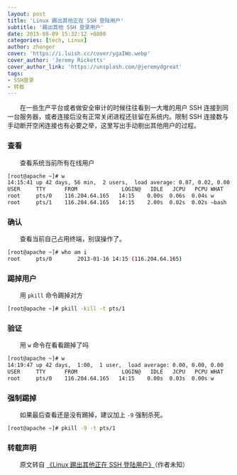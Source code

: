 ```yaml
---
layout: post
title: 'Linux 踢出其他正在 SSH 登陆用户'
subtitle: '踢出其他 SSH 登录用户'
date: 2015-08-09 15:32:12 +0800
categories: [tech, Linux]
author: zhonger
cover: 'https://i.luish.cc/cover/ygaIWo.webp'
cover_author: 'Jeremy Ricketts'
cover_author_link: 'https://unsplash.com/@jeremydgreat'
tags: 
- SSH登录 
- 转载
---
```


&emsp;&emsp;在一些生产平台或者做安全审计的时候往往看到一大堆的用户 SSH 连接到同一台服务器，或者连接后没有正常关闭进程还驻留在系统内。限制 SSH 连接数与手动断开空闲连接也有必要之举，这里写出手动剔出其他用户的过程。

### 查看 

&emsp;&emsp;查看系统当前所有在线用户

```bash
[root@apache ~]# w 
14:15:41 up 42 days, 56 min,  2 users,  load average: 0.07, 0.02, 0.00 
USER     TTY      FROM              LOGIN@   IDLE   JCPU   PCPU WHAT 
root     pts/0    116.204.64.165   14:15    0.00s  0.06s  0.04s w 
root     pts/1    116.204.64.165   14:15    2.00s  0.02s  0.02s –bash
```

### 确认

&emsp;&emsp;查看当前自己占用终端，别误操作了。

```bash
[root@apache ~]# who am i 
root     pts/0        2013-01-16 14:15 (116.204.64.165)
```

### 踢掉用户

&emsp;&emsp;用 `pkill` 命令踢掉对方

```bash
[root@apache ~]# pkill -kill -t pts/1
```

### 验证

&emsp;&emsp;用 `w` 命令在看看踢掉了吗

```bash
[root@apache ~]# w 
14:19:47 up 42 days,  1:00,  1 user,  load average: 0.00, 0.00, 0.00 
USER     TTY      FROM              LOGIN@   IDLE   JCPU   PCPU WHAT 
root     pts/0    116.204.64.165   14:15    0.00s  0.03s  0.00s w
```

### 强制踢掉

&emsp;&emsp;如果最后查看还是没有踢掉，建议加上 `-9` 强制杀死。

```bash
[root@apache ~]# pkill -9 -t pts/1
```

### 转载声明

&emsp;&emsp;原文转自 [《Linux 踢出其他正在 SSH 登陆用户》](http://www.myhack58.com/Article/48/66/2013/37031.htm)（作者未知）